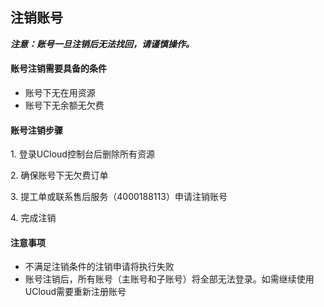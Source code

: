 

## 注销账号

***注意：账号一旦注销后无法找回，请谨慎操作。***

#### 账号注销需要具备的条件

  - 账号下无在用资源
  - 账号下无余额无欠费

#### 账号注销步骤

1\. 登录UCloud控制台后删除所有资源

2\. 确保账号下无欠费订单

3\. 提工单或联系售后服务（4000188113）申请注销账号

4\. 完成注销

#### 注意事项

  - 不满足注销条件的注销申请将执行失败
  - 账号注销后，所有账号（主账号和子账号）将全部无法登录。如需继续使用UCloud需要重新注册账号
